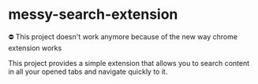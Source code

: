# messy-search-extension

⛔️ This project doesn't work anymore because of the new way chrome extension works

This project provides a simple extension that allows you to search content in all your opened tabs and navigate quickly to it.

